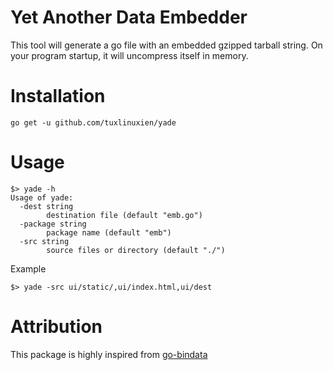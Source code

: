 Yet Another Data Embedder
=========================

This tool will generate a go file with an embedded gzipped tarball string.
On your program startup, it will uncompress itself in memory.

# Installation

```
go get -u github.com/tuxlinuxien/yade
```

# Usage

```
$> yade -h
Usage of yade:
  -dest string
        destination file (default "emb.go")
  -package string
        package name (default "emb")
  -src string
        source files or directory (default "./")
```


Example

```
$> yade -src ui/static/,ui/index.html,ui/dest
```

# Attribution

This package is highly inspired from [go-bindata](https://github.com/jteeuwen/go-bindata)
